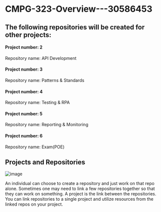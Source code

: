 # CMPG-323-Overview---30586453

## The following repositories will be created for other projects:

#### Project number: 2
  Repository name: API Development 

#### Project number: 3
  Repository name: Patterns & Standards 

#### Project number: 4
  Repository name: Testing & RPA

#### Project number: 5
  Repository name: Reporting & Monitoring

#### Project number: 6
  Repository name: Exam(POE)
  
  
## Projects and Repositories

![image](https://user-images.githubusercontent.com/84228144/184950508-04cb9647-03d7-4bb7-b322-c5e78566a4b0.png)

An individual can choose to create a repository and just work on that repo alone. Sometimes one may need to link a few repositories together so that they can work on something. A project is the link between the repositories. You can link repositories to a single project and utilize resources from the linked repos on your project.
